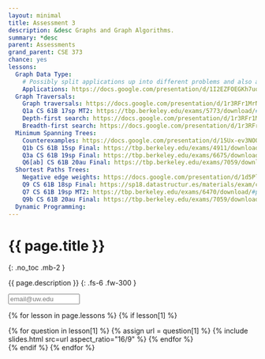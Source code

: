```yaml
---
layout: minimal
title: Assessment 3
description: &desc Graphs and Graph Algorithms.
summary: *desc
parent: Assessments
grand_parent: CSE 373
chance: yes
lessons:
  Graph Data Type:
    # Possibly split applications up into different problems and also add other applications?
    Applications: https://docs.google.com/presentation/d/1I2EZFOEGKh7uqwxZiWlb8ruI0y4gZs_Ru5f5McIS5lE/edit#slide=id.g183b1b4157b_0_23
  Graph Traversals:
    Graph traversals: https://docs.google.com/presentation/d/1r3RFr1MrNU0arAK6qVRn5hVhKGTgeaag1Psism3B93E/edit#slide=id.gf58b1141cb_0_0
    Q1a CS 61B 17sp MT2: https://tbp.berkeley.edu/exams/5773/download/#page=2
    Depth-first search: https://docs.google.com/presentation/d/1r3RFr1MrNU0arAK6qVRn5hVhKGTgeaag1Psism3B93E/edit#slide=id.g1871863a084_0_5
    Breadth-first search: https://docs.google.com/presentation/d/1r3RFr1MrNU0arAK6qVRn5hVhKGTgeaag1Psism3B93E/edit#slide=id.g1871863a084_0_11
  Minimum Spanning Trees:
    Counterexamples: https://docs.google.com/presentation/d/15Ux-ev3NO0FdEgtpC6lfxGbEOIH_IizJUPG_DaB19wo/edit#slide=id.gfd79931d33_1_0
    Q1b CS 61B 15sp Final: https://tbp.berkeley.edu/exams/4911/download/#page=2
    Q3a CS 61B 19sp Final: https://tbp.berkeley.edu/exams/6675/download/#page=5
    Q6[ab] CS 61B 20au Final: https://tbp.berkeley.edu/exams/7059/download/#page=10
  Shortest Paths Trees:
    Negative edge weights: https://docs.google.com/presentation/d/1d5PlGbPhxL2oORaUsbVM5P2JgEbhiDvp2kSrEgUuULU/edit#slide=id.g100aaefb40a_0_12
    Q9 CS 61B 18sp Final: https://sp18.datastructur.es/materials/exam/cs61b-sp18-final.pdf#page=11
    Q7 CS 61B 19sp MT2: https://tbp.berkeley.edu/exams/6470/download/#page=7
    Q9b CS 61B 20au Final: https://tbp.berkeley.edu/exams/7059/download/#page=14
  Dynamic Programming:
---
```


# {{ page.title }}
{: .no_toc .mb-2 }

{{ page.description }}
{: .fs-6 .fw-300 }

<input id="email" type="email" size="15" placeholder="email@uw.edu" class="text-beta p-2 mb-2" />

{% for lesson in page.lessons %}
{% if lesson[1] %}
<div id="{{ lesson[0] | slugify }}" class="questions">
{% for question in lesson[1] %}
{% assign url = question[1] %}
{% include slides.html src=url aspect_ratio="16/9" %}
{% endfor %}
</div>
{% endif %}
{% endfor %}

<script>
{% include_relative _unhide.js %}
</script>
